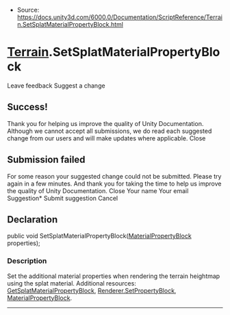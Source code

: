 * Source: https://docs.unity3d.com/6000.0/Documentation/ScriptReference/Terrain.SetSplatMaterialPropertyBlock.html

#  [Terrain](https://docs.unity3d.com/6000.0/Documentation/ScriptReference/Terrain.html).SetSplatMaterialPropertyBlock
Leave feedback
Suggest a change
## Success!
Thank you for helping us improve the quality of Unity Documentation. Although we cannot accept all submissions, we do read each suggested change from our users and will make updates where applicable.
Close
## Submission failed
For some reason your suggested change could not be submitted. Please <a>try again</a> in a few minutes. And thank you for taking the time to help us improve the quality of Unity Documentation.
Close
Your name Your email Suggestion* Submit suggestion
Cancel
## Declaration
public void SetSplatMaterialPropertyBlock([MaterialPropertyBlock](https://docs.unity3d.com/6000.0/Documentation/ScriptReference/MaterialPropertyBlock.html) properties); 
### Description
Set the additional material properties when rendering the terrain heightmap using the splat material.
Additional resources: [GetSplatMaterialPropertyBlock](https://docs.unity3d.com/6000.0/Documentation/ScriptReference/Terrain.GetSplatMaterialPropertyBlock.html), [Renderer.SetPropertyBlock](https://docs.unity3d.com/6000.0/Documentation/ScriptReference/Renderer.SetPropertyBlock.html), [MaterialPropertyBlock](https://docs.unity3d.com/6000.0/Documentation/ScriptReference/MaterialPropertyBlock.html).
* * *
